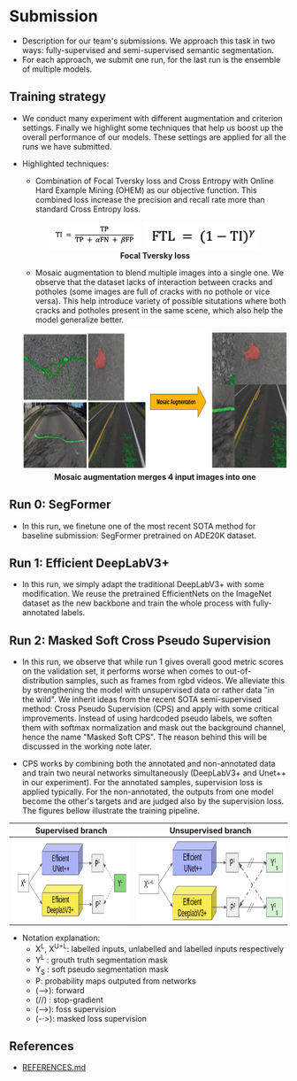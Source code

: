# Submission

- Description for our team's submissions. We approach this task in two ways: fully-supervised and semi-supervised semantic segmentation.
- For each approach, we submit one run, for the last run is the ensemble of multiple models. 

## Training strategy
- We conduct many experiment with different augmentation and criterion settings. Finally we highlight some techniques that help us boost up the overall performance of our models. These settings are applied for all the runs we have submitted.

- Highlighted techniques:
    - Combination of Focal Tversky loss and Cross Entropy with Online Hard Example Mining (OHEM) as our objective function. This combined loss increase the precision and recall rate more than standard Cross Entropy loss.

    <p align="center"> <img height="50" alt="screen" src="./figures/tversky.png"> <img height="50" alt="screen" src="./figures/focal_tversky.png"> <br> <strong>Focal Tversky loss</strong> </p>


    - Mosaic augmentation to blend multiple images into a single one. We observe that the dataset lacks of interaction between cracks and potholes (some images are full of cracks with no pothole or vice versa). This help introduce variety of possible situtations where both cracks and potholes present in the same scene, which also help the model generalize better.

    <p align="center"> <img height="250" alt="screen" src="./figures/mosaic.png"> <br> <strong>Mosaic augmentation merges 4 input images into one</strong></p>

## **Run 0: SegFormer**
- In this run, we finetune one of the most recent SOTA method for baseline submission: SegFormer pretrained on ADE20K dataset.  

## **Run 1: Efficient DeepLabV3+**
- In this run, we simply adapt the traditional DeepLabV3+ with some modification. We reuse the pretrained EfficientNets on the ImageNet dataset as the new backbone and train the whole process with fully-annotated labels.

## **Run 2: Masked Soft Cross Pseudo Supervision**
- In this run, we observe that while run 1 gives overall good metric scores on the validation set, it performs worse when comes to out-of-distribution samples, such as frames from rgbd videos. We alleviate this by strengthening the model with unsupervised data or rather data "in the wild". We inherit ideas from the recent SOTA semi-supervised method: Cross Pseudo Supervision (CPS) and apply with some critical improvements. Instead of using hardcoded pseudo labels, we soften them with softmax normalization and mask out the background channel, hence the name "Masked Soft CPS". The reason behind this will be discussed in the working note later. 

- CPS works by combining both the annotated and non-annotated data and train two neural networks simultaneously (DeepLabV3+ and Unet++ in our experiment). For the annotated samples, supervision loss is applied typically. For the non-annotated, the outputs from one model become the other's targets and are judged also by the supervision loss. The figures bellow illustrate the training pipeline. 


|  Supervised branch | Unsupervised branch |
| :----------------------------------------------------------: | :----------------------------------------------------------: | 
| <img height="150" alt="screen" src="./figures/supervised.png">  | <img height="150" alt="screen" src="./figures/unsupervised.png">  | 

- Notation explanation: 
    - X<sup>L</sup>, X<sup>U+L</sup>: labelled inputs, unlabelled and labelled inputs respectively
    - Y<sup>L</sup> : grouth truth segmentation mask
    - Y<sub>S</sub> : soft pseudo segmentation mask
    - P:            probability maps outputed from networks
    - (&#8212;>):   forward
    - (//) :        stop-gradient
    - (-->):        foss supervision
    - (-&#8901;>):  masked loss supervision

## References

- [REFERENCES.md](./REFERENCES.md)

